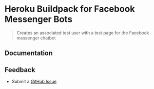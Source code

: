 # Heroku Buildpack for Facebook Messenger Bots
> Creates an associated test user with a test page for the Facebook messenger chatbot

## Documentation

## Feedback
- Submit a [GitHub Issue](https://github.com/hey-mako/heroku-buildpack-messenger-bot)
